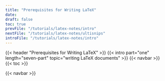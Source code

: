 ```yaml
---
title: "Prerequisites for Writing LaTeX"
date:
draft: false
toc: true
prevFile: "/tutorials/latex-notes/intro"
nextFile: "/tutorials/latex-notes/ultisnips"
introFile: "/tutorials/latex-notes/intro"
---
```


{{< header "Prerequisites for Writing LaTeX" >}}
{{< intro part="one" length="seven-part" topic="writing LaTeX documents" >}}
{{< navbar >}}
{{< toc >}}

{{< navbar >}}
